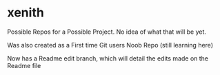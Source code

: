 # xenith
Possible Repos for a Possible Project. No idea of what that will be yet.

Was also created as a First time Git users Noob Repo (still learning here)

Now has a Readme edit branch, which will detail the edits made on the Readme file
